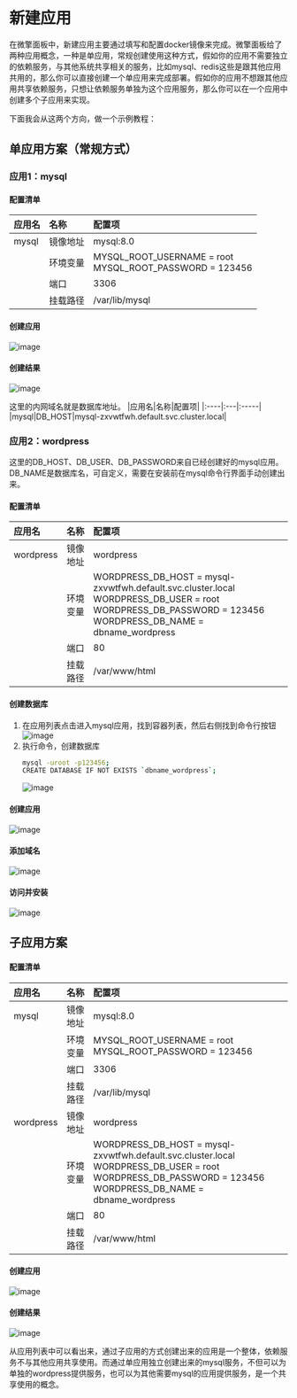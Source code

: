 # 新建应用
在微擎面板中，新建应用主要通过填写和配置docker镜像来完成。微擎面板给了两种应用概念，一种是单应用，常规创建使用这种方式，假如你的应用不需要独立的依赖服务，与其他系统共享相关的服务，比如mysql、redis这些是跟其他应用共用的，那么你可以直接创建一个单应用来完成部署。假如你的应用不想跟其他应用共享依赖服务，只想让依赖服务单独为这个应用服务，那么你可以在一个应用中创建多个子应用来实现。

下面我会从这两个方向，做一个示例教程：

## 单应用方案（常规方式）
### 应用1：mysql
#### 配置清单
|应用名|名称|配置项|
|:----|:---|:-----|
|mysql|镜像地址|mysql:8.0|
| |环境变量|MYSQL_ROOT_USERNAME = root<br>MYSQL_ROOT_PASSWORD = 123456|
| |端口|3306|
| |挂载路径|/var/lib/mysql|

#### 创建应用
![image](https://github.com/user-attachments/assets/5c105fc8-284e-4c60-88a1-827472323d58)

#### 创建结果
![image](https://github.com/user-attachments/assets/2bdba593-ae49-4b87-bf78-e8f5e537d25b)

这里的内网域名就是数据库地址。
|应用名|名称|配置项|
|:----|:---|:-----|
|mysql|DB_HOST|mysql-zxvwtfwh.default.svc.cluster.local|

### 应用2：wordpress
这里的DB_HOST、DB_USER、DB_PASSWORD来自已经创建好的mysql应用。DB_NAME是数据库名，可自定义，需要在安装前在mysql命令行界面手动创建出来。

#### 配置清单
|应用名|名称|配置项|
|:----|:---|:-----|
|wordpress|镜像地址|wordpress|
| |环境变量|WORDPRESS_DB_HOST = mysql-zxvwtfwh.default.svc.cluster.local<br>WORDPRESS_DB_USER = root<br>WORDPRESS_DB_PASSWORD = 123456<br>WORDPRESS_DB_NAME = dbname_wordpress|
| |端口|80|
| |挂载路径|/var/www/html|

#### 创建数据库
1. 在应用列表点击进入mysql应用，找到容器列表，然后右侧找到命令行按钮
   ![image](https://github.com/user-attachments/assets/a392b655-e650-40dd-95bd-20f1a306c158)
2. 执行命令，创建数据库
   ```bash
   mysql -uroot -p123456;
   CREATE DATABASE IF NOT EXISTS `dbname_wordpress`;
   ```
   ![image](https://github.com/user-attachments/assets/eb747cdb-9818-41fb-8f79-54a34c506ec3)

#### 创建应用
![image](https://github.com/user-attachments/assets/e7542ee2-dbd4-428c-b1b6-d732f848a628)

#### 添加域名
![image](https://github.com/user-attachments/assets/b8d66db3-70ee-4580-9fd5-2bea061487a6)

#### 访问并安装
![image](https://github.com/user-attachments/assets/61c849ca-75b3-4236-92bb-5eb73a2fe4f0)

## 子应用方案
#### 配置清单
|应用名|名称|配置项|
|:----|:---|:-----|
|mysql|镜像地址|mysql:8.0|
| |环境变量|MYSQL_ROOT_USERNAME = root<br>MYSQL_ROOT_PASSWORD = 123456|
| |端口|3306|
| |挂载路径|/var/lib/mysql|
|wordpress|镜像地址|wordpress|
| |环境变量|WORDPRESS_DB_HOST = mysql-zxvwtfwh.default.svc.cluster.local<br>WORDPRESS_DB_USER = root<br>WORDPRESS_DB_PASSWORD = 123456<br>WORDPRESS_DB_NAME = dbname_wordpress|
| |端口|80|
| |挂载路径|/var/www/html|

#### 创建应用
![image](https://github.com/user-attachments/assets/d9ef1f14-c60e-4cf3-8bb2-052ec6826d0b)

#### 创建结果
![image](https://github.com/user-attachments/assets/a9523eb0-df90-4dfb-8ece-5640f1f319b2)

从应用列表中可以看出来，通过子应用的方式创建出来的应用是一个整体，依赖服务不与其他应用共享使用。而通过单应用独立创建出来的mysql服务，不但可以为单独的wordpress提供服务，也可以为其他需要mysql的应用提供服务，是一个共享使用的概念。
